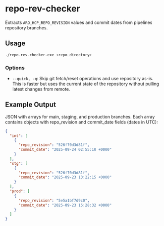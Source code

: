 # repo-rev-checker

Extracts `ARO_HCP_REPO_REVISION` values and commit dates from pipelines repository branches.

## Usage

```bash
./repo-rev-checker.exe <repo_directory>
```

### Options

- `--quick, -q`: Skip git fetch/reset operations and use repository as-is. This is faster but uses the current state of the repository without pulling latest changes from remote.

## Example Output

JSON with arrays for main, staging, and production branches. Each array contains objects with repo_revision and commit_date fields (dates in UTC):

```json
{
  "int": [
    {
      "repo_revision": "526f70d3d81f",
      "commit_date": "2025-09-24 02:55:10 +0000"
    }
  ],
  "stg": [
    {
      "repo_revision": "526f70d3d81f",
      "commit_date": "2025-09-23 13:22:15 +0000"
    }
  ],
  "prod": [
    {
      "repo_revision": "5e5a1bf7d9c0",
      "commit_date": "2025-09-23 15:28:32 +0000"
    }
  ]
}
```
